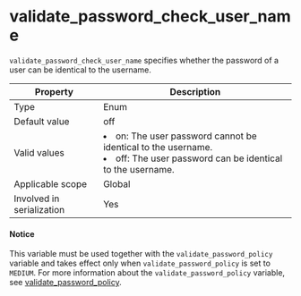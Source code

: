 # validate_password_check_user_name

`validate_password_check_user_name` specifies whether the password of a user can be identical to the username.

| **Property** | **Description** |
|---------|-----------------------------------------------------------------------------------------------------------------------------------|
| Type | Enum |
| Default value | off |
| Valid values | <li> on: The user password cannot be identical to the username.   <li> off: The user password can be identical to the username. |
| Applicable scope | Global |
| Involved in serialization | Yes |

<main id="notice" type='notice'>
    <h4>Notice</h4>
    <p>This variable must be used together with the <code>validate_password_policy</code> variable and takes effect only when <code>validate_password_policy</code> is set to  <code>MEDIUM</code>. For more information about the <code>validate_password_policy</code> variable, see <a href="./14200.validate_password_policy-of-mysql-mode.md">validate_password_policy</a>. </p>
  </main>

